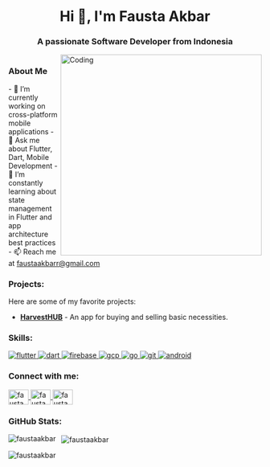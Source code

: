 <h1 align="center">Hi 👋, I'm Fausta Akbar</h1>
<h3 align="center">A passionate Software Developer from Indonesia</h3>

<img align="right" alt="Coding" width="400" src="https://cdn.dribbble.com/users/1162077/screenshots/3848914/programmer.gif">

<p align="left">
  <a href="https://twitter.com/" target="blank">
    <img src="https://img.shields.io/twitter/follow/?logo=twitter&style=for-the-badge" alt="" />
  </a>
</p>
<h3 align="left">About Me</h3>
- 🔭 I’m currently working on cross-platform mobile applications  
- 💬 Ask me about Flutter, Dart, Mobile Development  
- 🌱 I’m constantly learning about state management in Flutter and app architecture best practices  
- 📫 Reach me at <a href="mailto:faustaakbarr@gmail.com">faustaakbarr@gmail.com</a>

<h3 align="left">Projects:</h3>

Here are some of my favorite projects:

- [**HarvestHUB**](https://github.com/FaustaAkbar/HarvestHUB) - An app for buying and selling basic necessities.

<h3 align="left">Skills:</h3>

<p align="left">
  <a href="https://flutter.dev" target="_blank" rel="noreferrer">
    <img src="https://img.shields.io/badge/-Flutter-02569B?style=flat-square&logo=flutter&logoColor=white" alt="flutter" />
  </a>
  <a href="https://dart.dev" target="_blank" rel="noreferrer">
    <img src="https://img.shields.io/badge/-Dart-0175C2?style=flat-square&logo=dart&logoColor=white" alt="dart" />
  </a>
  <a href="https://firebase.google.com/" target="_blank" rel="noreferrer">
    <img src="https://img.shields.io/badge/-Firebase-FFCA28?style=flat-square&logo=firebase&logoColor=white" alt="firebase" />
  </a>
  <a href="https://cloud.google.com" target="_blank" rel="noreferrer">
    <img src="https://img.shields.io/badge/-Google%20Cloud-4285F4?style=flat-square&logo=google-cloud&logoColor=white" alt="gcp" />
  </a>
  <a href="https://golang.org" target="_blank" rel="noreferrer">
    <img src="https://img.shields.io/badge/-Go-00ADD8?style=flat-square&logo=go&logoColor=white" alt="go" />
  </a>
  <a href="https://git-scm.com/" target="_blank" rel="noreferrer">
    <img src="https://img.shields.io/badge/-Git-F05032?style=flat-square&logo=git&logoColor=white" alt="git" />
  </a>
  <a href="https://developer.android.com" target="_blank" rel="noreferrer">
    <img src="https://img.shields.io/badge/-Android-3DDC84?style=flat-square&logo=android&logoColor=white" alt="android" />
  </a>
</p>
<h3 align="left">Connect with me:</h3>

<p align="left">
  <a href="https://linkedin.com/in/faustaakbar" target="blank">
    <img align="center" src="https://raw.githubusercontent.com/rahuldkjain/github-profile-readme-generator/master/src/images/icons/Social/linked-in-alt.svg" alt="faustaakbar" height="30" width="40" />
  </a>
  <a href="https://instagram.com/fausta_akbarr" target="blank">
    <img align="center" src="https://raw.githubusercontent.com/rahuldkjain/github-profile-readme-generator/master/src/images/icons/Social/instagram.svg" alt="fausta_akbarr" height="30" width="40" />
  </a>
  <a href="https://gitlab.com/FaustaAkbar" target="blank">
    <img align="center" src="https://www.vectorlogo.zone/logos/gitlab/gitlab-icon.svg" alt="faustaakbar" height="30" width="40" />
  </a>
</p>
<h3 align="left">GitHub Stats:</h3>

  <img align="left" src="https://github-readme-stats.vercel.app/api/top-langs?username=faustaakbar&show_icons=true&locale=en&layout=compact" alt="faustaakbar" />
</p>
<p>&nbsp;
  <img align="center" src="https://github-readme-stats.vercel.app/api?username=faustaakbar&show_icons=true&locale=en" alt="faustaakbar" />
</p>
<p>
  <img align="center" src="https://github-readme-streak-stats.herokuapp.com/?user=faustaakbar&" alt="faustaakbar" />
</p>
